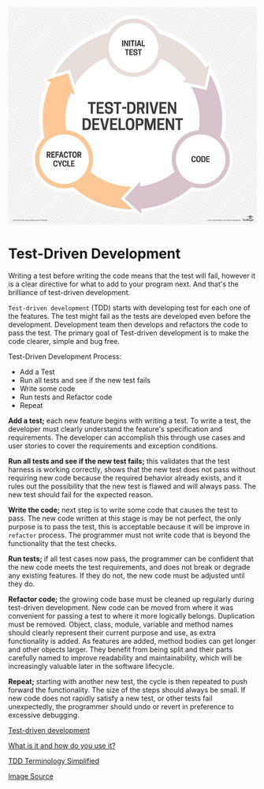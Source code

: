 ![software_quality](software_quality.jpg)
# Test-Driven Development
Writing a test before writing the code means that the test will fail, however it is a clear directive for what to add to your program next. And that's the brilliance of test-driven development.

`Test-driven development` (TDD) starts with developing test for each one of the features. The test might fail as the tests are developed even before the development. Development team then develops and refactors the code to pass the test. The primary goal of Test-driven development is to make the code clearer, simple and bug free.

Test-Driven Development Process:
- Add a Test
- Run all tests and see if the new test fails
- Write some code
- Run tests and Refactor code
- Repeat

__Add a test;__ each new feature begins with writing a test. To write a test, the developer must clearly understand the feature's specification and requirements. The developer can accomplish this through use cases and user stories to cover the requirements and exception conditions.

__Run all tests and see if the new test fails;__ this validates that the test harness is working correctly, shows that the new test does not pass without requiring new code because the required behavior already exists, and it rules out the possibility that the new test is flawed and will always pass. The new test should fail for the expected reason.

__Write the code;__ next step is to write some code that causes the test to pass. The new code written at this stage is may be not perfect, the only purpose is to pass the test, this is acceptable because it will be improve in `refactor` process. The programmer must not write code that is beyond the functionality that the test checks.

__Run tests;__ if all test cases now pass, the programmer can be confident that the new code meets the test requirements, and does not break or degrade any existing features. If they do not, the new code must be adjusted until they do.

__Refactor code;__ the growing code base must be cleaned up regularly during test-driven development. New code can be moved from where it was convenient for passing a test to where it more logically belongs. Duplication must be removed. Object, class, module, variable and method names should clearly represent their current purpose and use, as extra functionality is added. As features are added, method bodies can get longer and other objects larger. They benefit from being split and their parts carefully named to improve readability and maintainability, which will be increasingly valuable later in the software lifecycle.

__Repeat;__ starting with another new test, the cycle is then repeated to push forward the functionality. The size of the steps should always be small. If new code does not rapidly satisfy a new test, or other tests fail unexpectedly, the programmer should undo or revert in preference to excessive debugging.

[Test-driven development](https://en.wikipedia.org/wiki/Test-driven_development)

[What is it and how do you use it?](https://airbrake.io/blog/sdlc/test-driven-development)

[TDD Terminology Simplified](https://code.tutsplus.com/articles/tdd-terminology-simplified--net-30626)

[Image Source](http://searchsoftwarequality.techtarget.com/definition/test-driven-development)